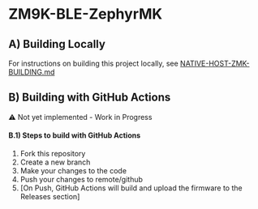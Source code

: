 # ZM9K-BLE-ZephyrMK

## A) Building Locally

For instructions on building this project locally, see [NATIVE-HOST-ZMK-BUILDING.md](NATIVE-HOST-ZMK-BUILDING.md)


## B) Building with GitHub Actions

⚠️ Not yet implemented - Work in Progress


#### B.1) Steps to build with GitHub Actions

1. Fork this repository
2. Create a new branch
3. Make your changes to the code
4. Push your changes to remote/github
5. [On Push, GitHub Actions will build and upload the firmware to the Releases section]